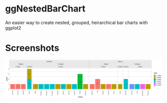 # ggNestedBarChart
An easier way to create nested, grouped, heirarchical bar charts with ggplot2

# Screenshots

![Example](p2.png?raw=true "Example")